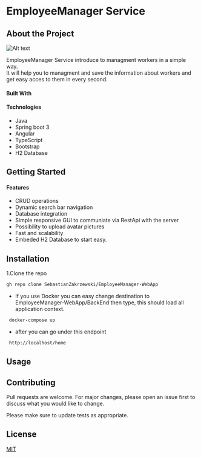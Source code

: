# EmployeeManager  Service

## About the Project



![Alt text](https://i.ibb.co/FXp03qR/Zrzut-ekranu-z-2023-04-06-08-20-05.png"Title")


EmployeeManager Service introduce to managment workers in a simple way.  
It will help you to managment and save the information about workers
and get easy acces to them in every second.

#### Built With

  #### Technologies

- Java 
- Spring boot 3
- Angular
- TypeScript
- Bootstrap
- H2 Database




## Getting Started


 #### Features 
- CRUD operations
- Dynamic search bar navigation
- Database integration
- Simple responsive GUI to communiate via RestApi with the server
- Possibility to upload avatar pictures
- Fast and scalability
- Embeded H2 Database to start easy.

## Installation




1.Clone the repo
```bash
gh repo clone SebastianZakrzewski/EmployeeManager-WebApp
```

- If you use Docker you can easy change destination to EmployeeManager-WebApp/BackEnd  then type, this should load all application context.

```bash
 docker-compose up
```

- after you can go under this endpoint   

```bash
 http://localhost/home  
```






## Usage


## Contributing

Pull requests are welcome. For major changes, please open an issue first
to discuss what you would like to change.

Please make sure to update tests as appropriate.

## License

[MIT](https://choosealicense.com/licenses/mit/)
